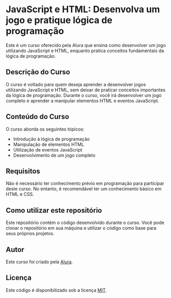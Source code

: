 # JavaScript e HTML: Desenvolva um jogo e pratique lógica de programação

Este é um curso oferecido pela Alura que ensina como desenvolver um jogo utilizando JavaScript e HTML, enquanto pratica conceitos fundamentais da lógica de programação.

## Descrição do Curso

O curso é voltado para quem deseja aprender a desenvolver jogos utilizando JavaScript e HTML, sem deixar de praticar conceitos importantes da lógica de programação. Durante o curso, você irá desenvolver um jogo completo e aprender a manipular elementos HTML e eventos JavaScript.

## Conteúdo do Curso

O curso aborda os seguintes tópicos:

- Introdução à lógica de programação
- Manipulação de elementos HTML
- Utilização de eventos JavaScript
- Desenvolvimento de um jogo completo

## Requisitos

Não é necessário ter conhecimento prévio em programação para participar deste curso. No entanto, é recomendável ter um conhecimento básico em HTML e CSS.

## Como utilizar este repositório

Este repositório contém o código desenvolvido durante o curso. Você pode clonar o repositório em sua máquina e utilizar o código como base para seus próprios projetos.

## Autor

Este curso foi criado pela [Alura](https://www.alura.com.br/).

## Licença

Este código é disponibilizado sob a licença [MIT](LICENSE).
